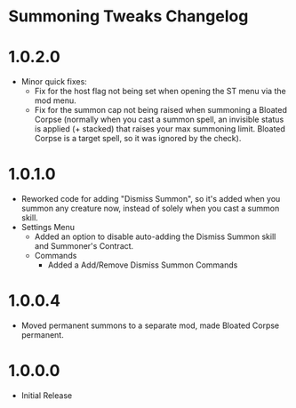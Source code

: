 Summoning Tweaks Changelog
=======
# 1.0.2.0
* Minor quick fixes:
	* Fix for the host flag not being set when opening the ST menu via the mod menu.
	* Fix for the summon cap not being raised when summoning a Bloated Corpse (normally when you cast a summon spell, an invisible status is applied (+ stacked) that raises your max summoning limit. Bloated Corpse is a target spell, so it was ignored by the check).

# 1.0.1.0
* Reworked code for adding "Dismiss Summon", so it's added when you summon any creature now, instead of solely when you cast a summon skill.
* Settings Menu
	* Added an option to disable auto-adding the Dismiss Summon skill and Summoner's Contract.
	* Commands
		* Added a Add/Remove Dismiss Summon Commands

# 1.0.0.4
* Moved permanent summons to a separate mod, made Bloated Corpse permanent.

# 1.0.0.0
* Initial Release
